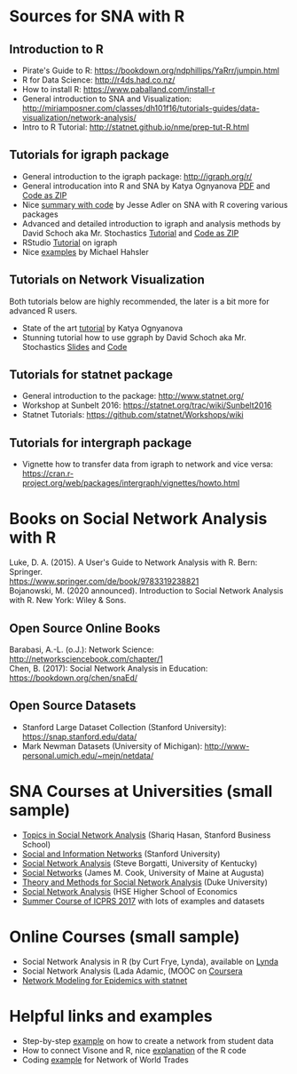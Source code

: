 # Sources for SNA with R

## Introduction to R
* Pirate's Guide to R: https://bookdown.org/ndphillips/YaRrr/jumpin.html
* R for Data Science: http://r4ds.had.co.nz/
* How to install R: https://www.paballand.com/install-r
* General introduction to SNA and Visualization: http://miriamposner.com/classes/dh101f16/tutorials-guides/data-visualization/network-analysis/
* Intro to R Tutorial: http://statnet.github.io/nme/prep-tut-R.html

## Tutorials for igraph package
* General introduction to the igraph package: http://igraph.org/r/
* General introducation into R and SNA by Katya Ognyanova [PDF](https://kateto.net/wp-content/uploads/2018/03/R%20for%20Networks%20Workshop%20-%20Ognyanova%20-%202018.pdf) and [Code as ZIP](https://kateto.net/wp-content/uploads/2018/03/ruworkshop.zip)
* Nice [summary with code](https://www.jessesadler.com/post/network-analysis-with-r/) by Jesse Adler on SNA with R covering various packages
* Advanced and detailed introduction to igraph and analysis methods by David Schoch aka Mr. Stochastics [Tutorial](http://mr.schochastics.net/netAnaR.html) and [Code as ZIP](http://mr.schochastics.net/files/netAnaR.zip)
* RStudio [Tutorial](https://rstudio-pubs-static.s3.amazonaws.com/74248_3bd99f966ed94a91b36d39d8f21e3dc3.html) on igraph 
* Nice [examples](http://michael.hahsler.net/SMU/LearnROnYourOwn/code/igraph.html) by Michael Hahsler

## Tutorials on Network Visualization
Both tutorials below are highly recommended, the later is a bit more for advanced R users.
* State of the art [tutorial](http://kateto.net/network-visualization) by Katya Ognyanova 
* Stunning tutorial how to use ggraph by David Schoch aka Mr. Stochastics [Slides](http://talks.schochastics.net/netVizR/slides.html#1) and [Code](http://mr.schochastics.net/netVizR.html)

## Tutorials for statnet package
* General introduction to the package: http://www.statnet.org/
* Workshop at Sunbelt 2016: https://statnet.org/trac/wiki/Sunbelt2016
* Statnet Tutorials: https://github.com/statnet/Workshops/wiki

## Tutorials for intergraph package
* Vignette how to transfer data from igraph to network and vice versa: https://cran.r-project.org/web/packages/intergraph/vignettes/howto.html

# Books on Social Network Analysis with R
Luke, D. A. (2015). A User's Guide to Network Analysis with R. Bern: Springer.  
https://www.springer.com/de/book/9783319238821  
Bojanowski, M. (2020 announced). Introduction to Social Network Analysis with R. New York: Wiley & Sons.

## Open Source Online Books
Barabasi, A.-L. (o.J.): Network Science: http://networksciencebook.com/chapter/1  
Chen, B. (2017): Social Network Analysis in Education: https://bookdown.org/chen/snaEd/

## Open Source Datasets
* Stanford Large Dataset Collection (Stanford University): https://snap.stanford.edu/data/
* Mark Newman Datasets (University of Michigan): http://www-personal.umich.edu/~mejn/netdata/


# SNA Courses at Universities (small sample)
* [Topics in Social Network Analysis](https://usablestrategy.org/2017/04/04/topics-in-social-network-analysis-phd-syllabus/) (Shariq Hasan, Stanford Business School)
* [Social and Information Networks](http://web.stanford.edu/class/cs224w/) (Stanford University) 
* [Social Network Analysis](http://web.stanford.edu/class/cs224w/) (Steve Borgatti, University of Kentucky)
* [Social Networks](http://web.stanford.edu/class/cs224w/) (James M. Cook, University of Maine at Augusta)
* [Theory and Methods for Social Network Analysis](http://web.stanford.edu/class/cs224w/) (Duke University)
* [Social Network Analysis](http://web.stanford.edu/class/cs224w/) (HSE Higher School of Economics
* [Summer Course of ICPRS 2017](https://github.com/jdwilson4/Network-Analysis-I) with lots of examples and datasets

# Online Courses (small sample)
* Social Network Analysis in R (by Curt Frye, Lynda), available on [Lynda](https://www.lynda.com/course-tutorials/Social-Network-Analysis-Using-R/508872-2.html)
* Social Network Analysis (Lada Adamic, (MOOC on [Coursera](http://ai.umich.edu/portfolio/social-network-analysis/)
* [Network Modeling for Epidemics with statnet](http://statnet.github.io/nme/index.html) 

# Helpful links and examples
* Step-by-step [example](https://learn.canvas.net/courses/1176/pages/5-dot-2-exercise-visualization-of-discussion-interactions) on how to create a network from student data  
* How to connect Visone and R, nice [explanation](http://visone.info/wiki/index.php?title=R_console_(tutorial)&oldid=887) of the R code  
* Coding [example](http://visone.info/wiki/index.php?title=R_console_(tutorial)&oldid=887) for Network of World Trades  


